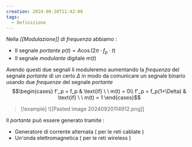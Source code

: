 ```yaml
---
creation: 2024-09-20T11:42:00
tags:
  - Definizione
---
```

Nella *[[Modulazione]] di frequenza* abbiamo :
+ Il segnale *portante* $p(t) = A \cos(2\pi\cdot f_p\cdot t)$ 
+ Il segnale *modulante* digitale $m(t)$

Avendo questi due segnali li moduleremo aumentando la *frequenza* del segnale *portante* di un certo $\Delta$ in modo da comunicare un segnale binario usando due *frequenze* del segnale *portante*
$$\begin{cases}
f'_p = f_p & \text{if} \ \ m(t) = 0\\
f'_p = f_p(1+\Delta) & \text{if} \ \ m(t) = 1
\end{cases}$$
>[!example] 
>![[Pasted image 20240920114912.png]]

Il *portante* può essere generato tramite :
+ Generatore di corrente alternata ( per le reti cablate )
+ Un'onda elettromagnetica ( per le reti wireless )

